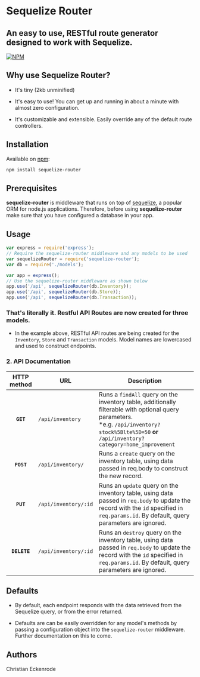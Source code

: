 # Sequelize Router

## An easy to use, RESTful route generator designed to work with Sequelize.

[![NPM](https://nodei.co/npm/sequelize-router.png)](https://nodei.co/npm/sequelize-router/)

## Why use Sequelize Router?

* It's tiny (2kb unminified)

* It's easy to use! You can get up and running in about a minute with almost zero configuration.

* It's customizable and extensible. Easily override any of the default route controllers.

## Installation

Available on [npm](https://npmjs.com/package/sequelize-router):

```sh
npm install sequelize-router
```

## Prerequisites

**sequelize-router** is middleware that runs on top of [sequelize](https://www.npmjs.com/package/sequelize), a popular ORM for node.js applications. Therefore, before using **sequelize-router** make sure that you have configured a database in your app. 

## Usage

```js
var express = require('express');
// Require the sequelize-router middleware and any models to be used
var sequelizeRouter = require('sequelize-router');
var db = require('./models');

var app = express();
// Use the sequelize-router middleware as shown below
app.use('/api', sequelizeRouter(db.Inventory)); 
app.use('/api', sequelizeRouter(db.Store));
app.use('/api', sequelizeRouter(db.Transaction));
```

### That's literally it. Restful API Routes are now created for three models.

* In the example above, RESTful API routes are being created for the `Inventory`, `Store` and `Transaction` models. Model names are lowercased and used to construct endpoints.

### 2. API Documentation 

| HTTP method         | URL                                                         | Description                     |
| :-------------:     | -------------------------------------------                 | ------------------------------- |
| **`GET`**           |  `/api/inventory`                                           | Runs a `findAll` query on the inventory table, additionally filterable with optional query parameters. <br> *e.g. `/api/inventory?stock%5Blte%5D=50` **or** `/api/inventory?category=home_improvement` |
| **`POST`**          |  `/api/inventory/`                                          | Runs a `create` query on the inventory table, using data passed in req.body to construct the new record. |
| **`PUT`**           | `/api/inventory/:id`                                        | Runs an `update` query on the inventory table, using data passed in `req.body` to update the record with the `id` specified in `req.params.id`. By default, query parameters are ignored.|
|**`DELETE`**            | `/api/inventory/:id`                                        | Runs an `destroy` query on the inventory table, using data passed in `req.body` to update the record with the `id` specified in `req.params.id`. By default, query parameters are ignored. |

  ## Defaults

  * By default, each endpoint responds with the data retrieved from the Sequelize query, or from the error returned.

  * Defaults are can be easily overridden for any model's methods by passing a configuration object into the `sequelize-router` middleware. Further documentation on this to come.

  ## Authors

  Christian Eckenrode
